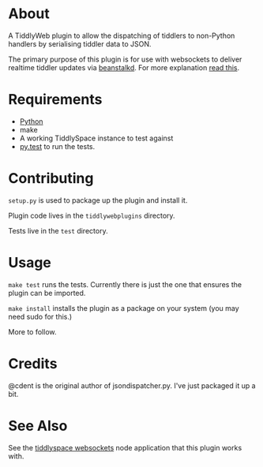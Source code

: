 # About

A TiddlyWeb plugin to allow the dispatching of tiddlers to non-Python handlers by serialising tiddler data to JSON.

The primary purpose of this plugin is for use with websockets to deliver realtime tiddler updates via [beanstalkd](http://kr.github.io/beanstalkd/).
For more explanation [read this](http://cdent.tiddlyspace.com/TiddlySpaceSockets).

# Requirements

* [Python](http://www.python.org/)
* make
* A working TiddlySpace instance to test against
* [py.test](http://pytest.org/latest/) to run the tests.

# Contributing

`setup.py` is used to package up the plugin and install it.

Plugin code lives in the `tiddlywebplugins` directory.

Tests live in the `test` directory.

# Usage

`make test` runs the tests.  Currently there is just the one that 
ensures the plugin can be imported.

`make install` installs the plugin as a package on your system 
(you may need sudo for this.)

More to follow.

# Credits

@cdent is the original author of jsondispatcher.py.  I've just packaged it up a bit.

# See Also

See the [tiddlyspace websockets](https://github.com/TiddlySpace/tiddlyspacesockets) node application that this plugin works with.

